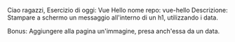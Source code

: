 Ciao ragazzi,
Esercizio di oggi: Vue Hello
nome repo: vue-hello
Descrizione:
Stampare a schermo un messaggio all'interno di un h1, utilizzando i data.

Bonus:
Aggiungere alla pagina un'immagine, presa anch'essa da un data.